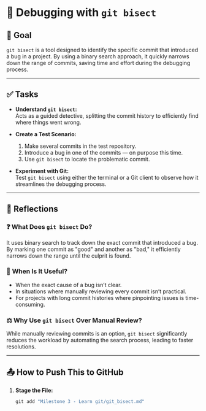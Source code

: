 # 🐞 Debugging with `git bisect`

## 🎯 Goal
`git bisect` is a tool designed to identify the specific commit that introduced a bug in a project. By using a binary search approach, it quickly narrows down the range of commits, saving time and effort during the debugging process.

---

## ✅ Tasks

- **Understand `git bisect`:**  
  Acts as a guided detective, splitting the commit history to efficiently find where things went wrong.

- **Create a Test Scenario:**  
  1. Make several commits in the test repository.  
  2. Introduce a bug in one of the commits — on purpose this time.  
  3. Use `git bisect` to locate the problematic commit.

- **Experiment with Git:**  
  Test `git bisect` using either the terminal or a Git client to observe how it streamlines the debugging process.

---

## 🧠 Reflections

### ❓ **What Does `git bisect` Do?**  
It uses binary search to track down the exact commit that introduced a bug. By marking one commit as "good" and another as "bad," it efficiently narrows down the range until the culprit is found.

### 📅 **When Is It Useful?**  
- When the exact cause of a bug isn’t clear.  
- In situations where manually reviewing every commit isn’t practical.  
- For projects with long commit histories where pinpointing issues is time-consuming.

### ⚖️ **Why Use `git bisect` Over Manual Review?**  
While manually reviewing commits is an option, `git bisect` significantly reduces the workload by automating the search process, leading to faster resolutions.

---

## 📤 How to Push This to GitHub

1. **Stage the File:**  
   ```powershell
   git add "Milestone 3 - Learn git/git_bisect.md"
